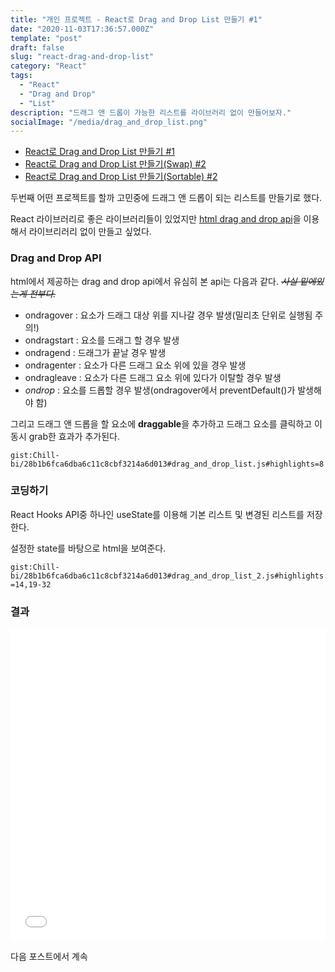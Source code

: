 ```yaml
---
title: "개인 프로젝트 - React로 Drag and Drop List 만들기 #1"
date: "2020-11-03T17:36:57.000Z"
template: "post"
draft: false
slug: "react-drag-and-drop-list"
category: "React"
tags:
  - "React"
  - "Drag and Drop"
  - "List"
description: "드래그 앤 드롭이 가능한 리스트를 라이브러리 없이 만들어보자."
socialImage: "/media/drag_and_drop_list.png"
---
```


- [React로 Drag and Drop List 만들기 #1](/posts/react-drag-and-drop-list)
- [React로 Drag and Drop List 만들기(Swap) #2](/posts/react-drag-and-drop-list-2)
- [React로 Drag and Drop List 만들기(Sortable) #2](/posts/react-drag-and-drop-list-sortable)

두번째 어떤 프로젝트를 할까 고민중에 드래그 앤 드롭이 되는 리스트를 만들기로 했다.

React 라이브러리로 좋은 라이브러리들이 있었지만 [html drag and drop api](https://developer.mozilla.org/ko/docs/Web/API/HTML_%EB%93%9C%EB%9E%98%EA%B7%B8_%EC%95%A4_%EB%93%9C%EB%A1%AD_API)을 이용해서 라이브리러리 없이 만들고 싶었다.

### Drag and Drop API
html에서 제공하는 drag and drop api에서 유심히 본 api는 다음과 같다. <del>*사실 밑에있는게 전부다.*</del>

- ondragover : 요소가 드래그 대상 위를 지나갈 경우 발생(밀리초 단위로 실행됨 주의!)
- ondragstart : 요소를 드래그 할 경우 발생
- ondragend : 드래그가 끝날 경우 발생
- ondragenter : 요소가 다른 드래그 요소 위에 있을 경우 발생
- ondragleave : 요소가 다른 드래그 요소 위에 있다가 이탈할 경우 발생
- *ondrop* : 요소를 드롭할 경우 발생(ondragover에서 preventDefault()가 발생해야 함)

그리고 드래그 앤 드롭을 할 요소에 **draggable**을 추가하고 드래그 요소를 클릭하고 이동시 grab한 효과가 추가된다.

`gist:Chill-bi/28b1b6fca6dba6c11c8cbf3214a6d013#drag_and_drop_list.js#highlights=8`

### 코딩하기
React Hooks API중 하나인 useState를 이용해 기본 리스트 및 변경된 리스트를 저장한다.

설정한 state를 바탕으로 html을 보여준다.

`gist:Chill-bi/28b1b6fca6dba6c11c8cbf3214a6d013#drag_and_drop_list_2.js#highlights=14,19-32`


### 결과
<iframe width="100%" height="500" style="display:block" src="//jsfiddle.net/Chill_bi/p38t9ed4/93/embedded/js,result/dark/" allowfullscreen="allowfullscreen" allowpaymentrequest frameborder="0"></iframe>


다음 포스트에서 계속